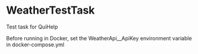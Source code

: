 # WeatherTestTask
Test task for QuiHelp

Before running in Docker, set the WeatherApi__ApiKey environment variable in docker-compose.yml
